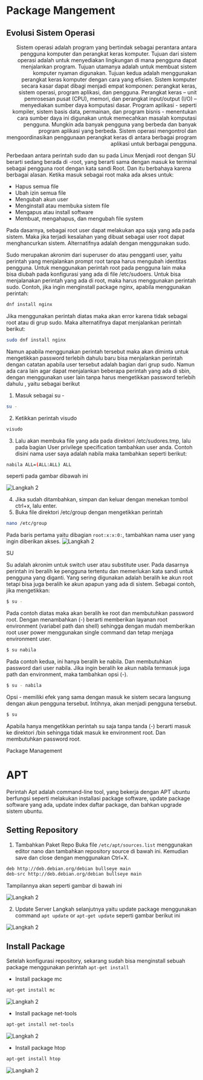 # Package Mangement

## Evolusi Sistem Operasi

<div style="text-align: right"> Sistem operasi adalah program yang bertindak sebagai perantara antara pengguna komputer dan perangkat keras komputer. Tujuan dari sistem operasi adalah untuk menyediakan lingkungan di mana pengguna dapat menjalankan program. Tujuan utamanya adalah untuk membuat sistem komputer nyaman digunakan. Tujuan kedua adalah menggunakan perangkat keras komputer dengan cara yang efisien. Sistem komputer secara kasar dapat dibagi menjadi empat komponen: perangkat keras, sistem operasi, program aplikasi, dan pengguna. Perangkat keras – unit pemrosesan pusat (CPU), memori, dan perangkat input/output (I/O) – menyediakan sumber daya komputasi dasar. Program aplikasi - seperti kompiler, sistem basis data, permainan, dan program bisnis - menentukan cara sumber daya ini digunakan untuk memecahkan masalah komputasi pengguna. Mungkin ada banyak pengguna yang berbeda dan banyak program aplikasi yang berbeda. Sistem operasi mengontrol dan mengoordinasikan penggunaan perangkat keras di antara berbagai program aplikasi untuk berbagai pengguna. </div>


Perbedaan antara perintah sudo dan su pada Linux
Menjadi root dengan SU berarti sedang berada di -root, yang berarti sama dengan masuk ke terminal sebagai pengguna root dengan kata sandi Root. Dan itu berbahaya karena berbagai alasan.
Ketika masuk sebagai root maka ada akses untuk:
- Hapus  semua file
- Ubah izin semua file
- Mengubah akun user
- Menginstall atau membuka sistem file
- Mengapus atau install software
- Membuat, mengahapus, dan mengubah file system

Pada dasarnya, sebagai root user dapat melakukan apa saja yang ada pada sistem. Maka jika terjadi kesalahan yang dibuat sebagai user root dapat menghancurkan sistem. Alternatifnya adalah dengan menggunakan sudo.

Sudo merupakan akronim dari superuser do atau pengganti user, yaitu perintah yang menjalankan prompt root tanpa harus mengubah identitas pengguna. Untuk menggunakan perintah root pada pengguna lain maka bisa diubah pada konfigurasi yang ada di file /etc/sudoers. Untuk bisa menjalanakan perintah yang ada di root, maka harus menggunakan perintah sudo. Contoh, jika ingin menginstall package nginx, apabila menggunakan perintah:
```sh
dnf install nginx
```
Jika menggunakan perintah diatas maka akan error karena tidak sebagai root atau di grup sudo. Maka alternatifnya dapat menjalankan perintah berikut:
```sh
sudo dnf install nginx
```
Namun apabila menggunakan perintah tersebut maka akan diminta untuk mengetikkan password terlebih dahulu baru bisa menjalankan perintah dengan catatan apabila user tersebut adalah bagian dari grup sudo. Namun ada cara lain agar dapat menjalankan beberapa perintah yang ada di sbin, dengan menggunakan user lain tanpa harus mengetikkan password terlebih dahulu , yaitu sebagai berikut
1. Masuk sebagai su -
```sh
su -
```
2. Ketikkan perintah visudo
```sh
visudo
```
3. Lalu akan membuka file yang ada pada direktori /etc/sudores.tmp, lalu pada bagian User  privilege specification tambahkan user anda. Contoh disini nama user saya adalah nabila maka tambahkan seperti berikut:
```sh
nabila ALL=(ALL:ALL) ALL
```
seperti pada gambar dibawah ini

![Langkah 2](https://github.com/hanifnabila/Package-Management/blob/main/img/2.png)

4. Jika sudah ditambahkan, simpan dan keluar dengan menekan tombol ctrl+x, lalu enter.
5. Buka file direktori /etc/group dengan mengetikkan perintah
```sh
nano /etc/group
```
   Pada baris pertama yaitu dibagian `root:x:x:0:`, tambahkan nama user yang ingin diberikan akses.
   ![Langkah 2](https://github.com/hanifnabila/Package-Management/blob/main/img/3.png)
      
SU

Su adalah akronim untuk switch user atau substitute user. Pada dasarnya perintah ini beralih ke pengguna tertentu dan memerlukan kata sandi untuk pengguna yang diganti. Yang sering digunakan adalah beralih ke akun root tetapi bisa juga beralih ke akun apapun yang ada di sistem.
Sebagai contoh, jika mengetikkan:
```sh
$ su -
```
Pada contoh diatas maka akan beralih ke root dan membutuhkan password root. Dengan menambahkan (-) berarti memberikan layanan root environment (variabel path dan shell) sehingga dengan mudah memberikan root user power menggunakan single command dan tetap menjaga environment user.
```sh
$ su nabila
```
Pada contoh kedua, ini hanya beralih ke nabila. Dan membutuhkan password dari user nabila. Jika ingin beralih ke akun nabila termasuk juga path dan environment, maka tambahkan opsi (-).
```sh
$ su - nabila
```
Opsi - memiliki efek yang sama dengan masuk ke sistem secara langsung dengan akun pengguna tersebut. Intihnya, akan menjadi pengguna tersebut.
```sh
$ su
```
Apabila hanya mengetikkan perintah su saja tanpa tanda (-) berarti masuk ke direktori /bin sehingga tidak masuk ke environment root. Dan membutuhkan password root.

Package Management

# APT
Perintah Apt adalah command-line tool, yang bekerja dengan APT ubuntu berfungsi seperti melakukan installasi package software, update package software yang ada, update index daftar package, dan bahkan upgrade sistem ubuntu.

## Setting Repository

1. Tambahkan Paket Repo
Buka file `/etc/apt/sources.list` menggunakan editor nano dan tambahkan repository source di bawah ini. Kemudian save dan close dengan menggunakan Ctrl+X.
```sh
deb http://deb.debian.org/debian bullseye main
deb-src http://deb.debian.org/debian bullseye main
```
Tampilannya akan seperti gambar di bawah ini

![Langkah 2](https://github.com/hanifnabila/Package-Management/blob/main/img/4.png)

2. Update Server 
Langkah selanjutnya yaitu update package menggunakan command `apt update` or `apt-get update` seperti gambar berikut ini

![Langkah 2](https://github.com/hanifnabila/Package-Management/blob/main/img/5.png)

## Install Package
Setelah konfigurasi repository, sekarang sudah bisa menginstall sebuah package menggunakan perintah `apt-get install`

- Install package mc
```sh
apt-get install mc
```
![Langkah 2](https://github.com/hanifnabila/Package-Management/blob/main/img/6.png)

- Install package net-tools
```sh
apt-get install net-tools
```
![Langkah 2](https://github.com/hanifnabila/Package-Management/blob/main/img/7.png)

- Install package htop
```sh
apt-get install htop
```
![Langkah 2](https://github.com/hanifnabila/Package-Management/blob/main/img/8.png)
